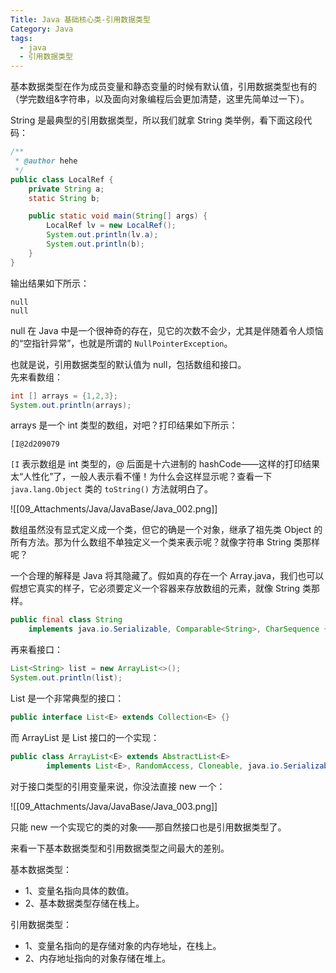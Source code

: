 ```yaml
---
Title: Java 基础核心类-引用数据类型
Category: Java
tags:
  - java
  - 引用数据类型
---
```

基本数据类型在作为成员变量和静态变量的时候有默认值，引用数据类型也有的（学完数组&字符串，以及面向对象编程后会更加清楚，这里先简单过一下）。  
  
String 是最典型的引用数据类型，所以我们就拿 String 类举例，看下面这段代码：  
  
```java  
/**
 * @author hehe
 */
public class LocalRef {
    private String a;
    static String b;

    public static void main(String[] args) {
        LocalRef lv = new LocalRef();
        System.out.println(lv.a);
        System.out.println(b);
    }
}
```  
  
输出结果如下所示：  
  
```  
null  
null  
```  
  
null 在 Java 中是一个很神奇的存在，见它的次数不会少，尤其是伴随着令人烦恼的“空指针异常”，也就是所谓的 `NullPointerException`。  
  
也就是说，引用数据类型的默认值为 null，包括数组和接口。   
先来看数组：  
  
```java  
int [] arrays = {1,2,3};  
System.out.println(arrays);  
```  
  
arrays 是一个 int 类型的数组，对吧？打印结果如下所示：  
  
```  
[I@2d209079  
```  
  
`[I` 表示数组是 int 类型的，@ 后面是十六进制的 hashCode——这样的打印结果太“人性化”了，一般人表示看不懂！为什么会这样显示呢？查看一下 `java.lang.Object` 类的 `toString()` 方法就明白了。  
  
![[09_Attachments/Java/JavaBase/Java_002.png]]  
  
数组虽然没有显式定义成一个类，但它的确是一个对象，继承了祖先类 Object 的所有方法。那为什么数组不单独定义一个类来表示呢？就像字符串 String 类那样呢？  
  
一个合理的解释是 Java 将其隐藏了。假如真的存在一个 Array.java，我们也可以假想它真实的样子，它必须要定义一个容器来存放数组的元素，就像 String 类那样。  
  
```java  
public final class String  
    implements java.io.Serializable, Comparable<String>, CharSequence {    /** The value is used for character storage. */    private final char value[];}  
```  
  
再来看接口：  
  
```java  
List<String> list = new ArrayList<>();  
System.out.println(list);  
```  
  
List 是一个非常典型的接口：  
  
```java  
public interface List<E> extends Collection<E> {}  
```  
  
而 ArrayList 是 List 接口的一个实现：  
  
```java  
public class ArrayList<E> extends AbstractList<E>  
        implements List<E>, RandomAccess, Cloneable, java.io.Serializable{}  
```  
  
对于接口类型的引用变量来说，你没法直接 new 一个：  
  
![[09_Attachments/Java/JavaBase/Java_003.png]]  
  
只能 new 一个实现它的类的对象——那自然接口也是引用数据类型了。  
  
来看一下基本数据类型和引用数据类型之间最大的差别。  
  
基本数据类型：  
  
- 1、变量名指向具体的数值。  
- 2、基本数据类型存储在栈上。  
  
引用数据类型：  
  
- 1、变量名指向的是存储对象的内存地址，在栈上。  
- 2、内存地址指向的对象存储在堆上。